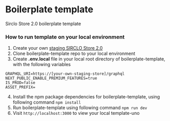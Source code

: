 # Boilerplate template
Sirclo Store 2.0 boilerplate template

### How to run template on your local environment
1. Create your own [staging SIRCLO Store 2.0](https://store.sirclo.com.dmmy.me/create-online-shop-2.0)
2. Clone boilerplate-template repo to your local environment
3. Create **.env.local** file in your local root directory of boilerplate-template, with the following variables
```
GRAPHQL_URI=https://[your-own-staging-store]/graphql
NEXT_PUBLIC_ENABLE_PREMIUM_FEATURES=true
IS_PROD=false
ASSET_PREFIX=
```
4. Install the npm package dependencies for boilerplate-template, using following command `npm install`
5. Run boilerplate-template using following command `npm run dev`
6. Visit `http://localhost:3000` to view your local template-uno